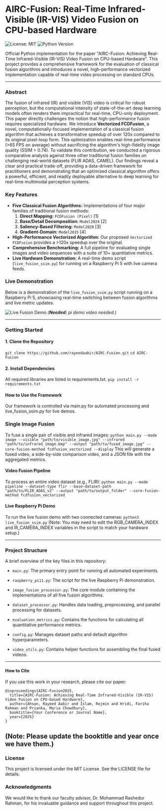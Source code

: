 # AIRC-Fusion: Real-Time Infrared-Visible (IR-VIS) Video Fusion on CPU-based Hardware

![License: MIT](https://img.shields.io/badge/License-MIT-yellow.svg)
![Python Version](https://img.shields.io/badge/python-3.9+-blue.svg)

Official Python implementation for the paper "AIRC-Fusion: Achieving Real-Time Infrared-Visible (IR-VIS) Video Fusion on CPU-based Hardware". This project provides a comprehensive framework for the evaluation of classical fusion algorithms and introduces a novel, high-performance vectorized implementation capable of real-time video processing on standard CPUs.

---

### Abstract

The fusion of infrared (IR) and visible (VIS) video is critical for robust perception, but the computational intensity of state-of-the-art deep learning models often renders them impractical for real-time, CPU-only deployment. This paper directly challenges the notion that high-performance fusion requires specialized hardware. We introduce **Vectorized FCDFusion**, a novel, computationally-focused implementation of a classical fusion algorithm that achieves a transformative speedup of over 120x compared to its original pixel-loop form. This optimization enables real-time performance (>65 FPS on average) without sacrificing the algorithm's high-fidelity image quality (SSIM > 0.74). To validate this contribution, we conducted a rigorous comparative analysis against three other traditional fusion families on challenging real-world datasets (FLIR ADAS, CAMEL). Our findings reveal a clear and practical trade-off, providing a data-driven framework for practitioners and demonstrating that an optimized classical algorithm offers a powerful, efficient, and readily deployable alternative to deep learning for real-time multimodal perception systems.

### Key Features

*   **Five Classical Fusion Algorithms:** Implementations of four major families of traditional fusion methods:
    1.  **Direct Mapping:** `FCDFusion (Pixel)` [1]
    2.  **Base/Detail Decomposition:** `Model2024` [2]
    3.  **Saliency-Based Filtering:** `Model2020` [3]
    4.  **Gradient-Domain:** `Model2015` [4]
*   **High-Performance Vectorized Algorithm:** Our proposed `Vectorized FCDFusion` provides a >120x speedup over the original.
*   **Comprehensive Benchmarking:** A full pipeline for evaluating single images and video sequences with a suite of 10+ quantitative metrics.
*   **Live Hardware Demonstration:** A real-time demo script (`live_fusion_ssim.py`) for running on a Raspberry Pi 5 with live camera feeds.

### Live Demonstration

Below is a demonstration of the `live_fusion_ssim.py` script running on a Raspberry Pi 5, showcasing real-time switching between fusion algorithms and live metric updates.

![Live Fusion Demo](https://your-link-to-a-demo-gif-or-image.com/demo.gif)
*(**Needed:** pi demo video needed.)*

---

### Getting Started

#### 1. Clone the Repository
```git clone https://github.com/rayeedaabir/AIRC-Fusion.git```
```cd AIRC-Fusion```

#### 2. Install Dependencies
All required libraries are listed in requirements.txt.
```pip install -r requirements.txt```

#### How to Use the Framework
Our framework is controlled via main.py for automated processing and live_fusion_ssim.py for live demos.

### Single Image Fusion
To fuse a single pair of visible and infrared images:
```python main.py --mode image --visible "path/to/visible_image.jpg" --infrared "path/to/infrared_image.bmp" --output "path/to/fused_image.jpg" --core-fusion-method fcdfusion_vectorized --display```
This will generate a fused video, a side-by-side comparison video, and a JSON file with the aggregated metrics.

#### Video Fusion Pipeline
To process an entire video dataset (e.g., FLIR):
```python main.py --mode pipeline --dataset-type flir --base-dataset-path "path/to/FLIR_ADAS_v2" --output "path/to/output_folder" --core-fusion-method fcdfusion_vectorized```

#### Live Raspberry Pi Demo
To run the live fusion demo with two connected cameras:
```python3 live_fusion_ssim.py```
(Note: You may need to edit the RGB_CAMERA_INDEX and IR_CAMERA_INDEX variables in the script to match your hardware setup.)

---
### Project Structure

A brief overview of the key files in this repository:

* ```main.py```: The primary entry point for running all automated experiments.

* ```raspberry_pi11.py```: The script for the live Raspberry Pi demonstration.

* ```image_fusion_processor.py```: The core module containing the implementations of all five fusion algorithms.

* ```dataset_processor.py```: Handles data loading, preprocessing, and parallel processing for datasets.

* ```evaluation_metrics.py```: Contains the functions for calculating all quantitative performance metrics.

* ```config.py```: Manages dataset paths and default algorithm hyperparameters.

* ```video_utils.py```: Contains helper functions for assembling the final fused videos.

---

#### How to Cite
If you use this work in your research, please cite our paper:
```
@inproceedings{AIRC-Fusion2025,
  title={AIRC-Fusion: Achieving Real-Time Infrared-Visible (IR-VIS) Video Fusion on CPU-based Hardware},
  author={Ahsan, Rayeed Aabir and Islam, Rejmin and Hridi, Fariha Rahman and Prianka, Maria Chowdhury},
  booktitle={Your Conference or Journal Name},
  year={2025}
}
```
(Note: Please update the booktitle and year once we have them.)
---
### License
This project is licensed under the MIT License. See the LICENSE file for details.
### Acknowledgments
We would like to thank our faculty advisor, Dr. Mohammad Rashedur Rahman, for his invaluable guidance and support throughout this project.

